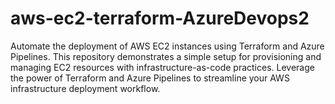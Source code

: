 # aws-ec2-terraform-AzureDevops2
Automate the deployment of AWS EC2 instances using Terraform and Azure Pipelines. This repository demonstrates a simple setup for provisioning and managing EC2 resources with infrastructure-as-code practices. Leverage the power of Terraform and Azure Pipelines to streamline your AWS infrastructure deployment workflow.
